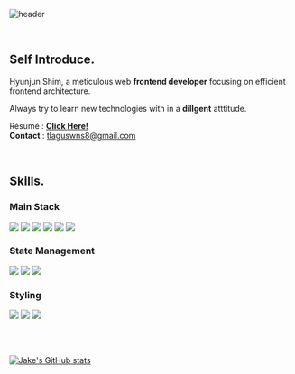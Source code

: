 ![header](https://capsule-render.vercel.app/api?type=Slice&color=3178C6&height=140&section=header&text=Jake's%20Github%20&fontColor=CECECE&fontSize=80&animation=fadeIn)


<div align=left>  
<br>

 ## Self Introduce.
Hyunjun Shim, a meticulous web **frontend developer** focusing on efficient frontend architecture.    
  
Always try to learn new technologies with in a **dillgent** atttitude.

Résumé  : [**Click Here!**](https://heavy-saw-aa3.notion.site/Web-Frontend-Developer-610a5cb6f44247988873501035cd5e61?pvs=4)  
**Contact** : tlaguswns8@gmail.com

<br>
   
## Skills.

  
 <h3>Main Stack</h3>
 <img src="https://img.shields.io/badge/HTML-E34F26?style=flat&logo=HTML5&logoColor=white"/>
 <img src="https://img.shields.io/badge/CSS-1572B6?style=flat&logo=CSS3&logoColor=white"/>
 <img src="https://img.shields.io/badge/Javascript-F7DF1E?style=flat&logo=Javascript&logoColor=white"/>
   
 <img src="https://img.shields.io/badge/TypeScript-3178C6?style=flat&logo=TypeScript&logoColor=white"/>
 <img src="https://img.shields.io/badge/React-61DAFB?style=flat&logo=React&logoColor=white"/>
 <img src="https://img.shields.io/badge/Next.js-000000?style=flat-square&logo=Next.js&logoColor=white"/>
   
 <h3>State Management</h3>
 <img src="https://img.shields.io/badge/ReduxToolkit-764ABC?style=flat&logo=Redux&logoColor=white"/>  
 <img src="https://img.shields.io/badge/Recoil-3578E5?style=flat&logo=Recoil&logoColor=white"/>
 <img src="https://img.shields.io/badge/React--Query-FF4154?style=flat&logo=ReactQuery&logoColor=white"/>  
   
 <h3>Styling</h3>
 <img src="https://img.shields.io/badge/Sass-CC6699?style=flat&logo=Sass&logoColor=white"/>
 <img src="https://img.shields.io/badge/Emotion-DB7093?style=flat&logo=Emotion.js&logoColor=white"/>
 <img src="https://img.shields.io/badge/Framer--Motion-0055FF?style=flat&logo=Framer&logoColor=white"/>

<br><br>

[![Jake's GitHub stats](https://github-readme-stats.vercel.app/api?username=jake0319)](https://github.com/jake0319/github-readme-stats)

</div>
